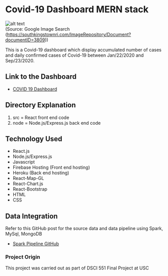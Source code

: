 # Covid-19 Dashboard MERN stack
![alt text](https://southkingstownri.com/ImageRepository/Document?documentID=3809)  
(Source: Google Image Search (https://southkingstownri.com/ImageRepository/Document?documentID=3809))

This is a Covid-19 dashboard which display accumulated number of cases and daily confirmed cases of Covid-19 between Jan/22/2020 and Sep/23/2020.

## Link to the Dashboard
* [COVID 19 Dashboard](https://covid-dashboard-3e465.web.app/)

## Directory Explanation
1) src = React front end code
2) node = Node.js/Express.js back end code 

## Technology Used
* React.js
* Node.js/Express.js
* Javascript
* Firebase Hosting (Front end hosting)
* Heroku (Back end hosting)
* React-Map-GL
* React-Chart.js
* React-Bootstrap
* HTML
* CSS

## Data Integration
Refer to this GitHub post for the source data and data pipeline using Spark, MySql, MongoDB
* [Spark Pipeline GitHub](https://github.com/frozendrpepper/spark_datapipeline)

### Project Origin
This project was carried out as part of DSCI 551 Final Project at USC
